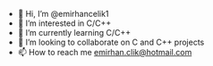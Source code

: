 - 👋 Hi, I’m @emirhancelik1
- 👀 I’m interested in C/C++
- 🌱 I’m currently learning C/C++
- 💞️ I’m looking to collaborate on C and C++ projects
- 📫 How to reach me emirhan.clik@hotmail.com

<!---
emirhancelik1/emirhancelik1 is a ✨ special ✨ repository because its `README.md` (this file) appears on your GitHub profile.
You can click the Preview link to take a look at your changes.
--->
